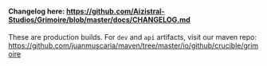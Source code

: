 #### Changelog here: https://github.com/Aizistral-Studios/Grimoire/blob/master/docs/CHANGELOG.md

These are production builds. For `dev` and `api` artifacts, visit our maven repo:
https://github.com/juanmuscaria/maven/tree/master/io/github/crucible/grimoire